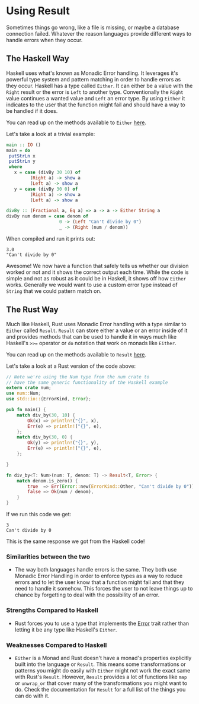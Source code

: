 # Using Result
Sometimes things go wrong, like a file is missing, or maybe a database
connection failed. Whatever the reason languages provide different ways
to handle errors when they occur.

## The Haskell Way
Haskell uses what's known as Monadic Error handling. It leverages it's
powerful type system and pattern matching in order to handle errors as
they occur. Haskell has a type called `Either`. It can either be a value
with the `Right` result or the error is `Left` to another type.
Conventionally the `Right` value continues a wanted value and `Left` an
error type. By using `Either` it indicates to the user that the
function might fail and should have a way to be handled if it does.

You can read up on the methods available to `Either` [here](https://hackage.haskell.org/package/base-4.9.0.0/docs/Data-Either.html).

Let's take a look at a trivial example:

```haskell
main :: IO ()
main = do
 putStrLn x
 putStrLn y
 where
   x = case (divBy 30 10) of
         (Right a) -> show a
         (Left a) -> show a
   y = case (divBy 30 0) of
         (Right a) -> show a
         (Left a) -> show a

divBy :: (Fractional a, Eq a) => a -> a -> Either String a
divBy num denom = case denom of
                    0 -> (Left "Can't divide by 0")
                    _ -> (Right (num / denom))
```

When compiled and run it prints out:

```none
3.0
"Can't divide by 0"
```

Awesome! We now have a function that safely tells us whether our
division worked or not and it shows the correct output each time.
While the code is simple and not as robust as it could be in Haskell,
it shows off how `Either` works. Generally we would want to use a
custom error type instead of `String` that we could pattern match on.

## The Rust Way
Much like Haskell, Rust uses Monadic Error handling with a type similar
to `Either` called `Result`. `Result` can store either a value or an
error inside of it and provides methods that can be used to
handle it in ways much like Haskell's `>>=` operator or `do` notation
that work on monads like `Either`.

You can read up on the methods available to `Result` [here](https://doc.rust-lang.org/std/result/enum.Result.html).

Let's take a look at a Rust version of the code above:

```rust
// Note we're using the Num type from the num crate to
// have the same generic functionality of the Haskell example
extern crate num;
use num::Num;
use std::io::{ErrorKind, Error};

pub fn main() {
    match div_by(30, 10) {
        Ok(x) => println!("{}", x),
        Err(e) => println!("{}", e),
    };
    match div_by(30, 0) {
        Ok(y) => println!("{}", y),
        Err(e) => println!("{}", e),
    };

}

fn div_by<T: Num>(num: T, denom: T) -> Result<T, Error> {
    match denom.is_zero() {
        true  => Err(Error::new(ErrorKind::Other, "Can't divide by 0")),
        false => Ok(num / denom),
    }
}
```

If we run this code we get:

```none
3
Can't divide by 0
```

This is the same response we got from the Haskell code!

### Similarities between the two
- The way both languages handle errors is the same. They both use Monadic
  Error Handling in order to enforce types as a way to reduce errors and
  to let the user know that a function might fail and that they need to
  handle it somehow. This forces the user to not leave things up to
  chance by forgetting to deal with the possibility of an error.

### Strengths Compared to Haskell
- Rust forces you to use a type that implements the
  [Error](https://doc.rust-lang.org/std/error/trait.Error.html) trait
  rather than letting it be any type like Haskell's `Either`.

### Weaknesses Compared to Haskell
- `Either` is a Monad and Rust doesn't have a monad's properties explicitly
  built into the language or `Result`. This means some transformations or
  patterns you might do easily with `Either` might not work the exact same
  with Rust's `Result`. However, `Result` provides a lot of functions like
  `map` or `unwrap_or` that cover many of the transformations you might
  want to do. Check the documentation for `Result` for a full list of the
  things you can do with it.
